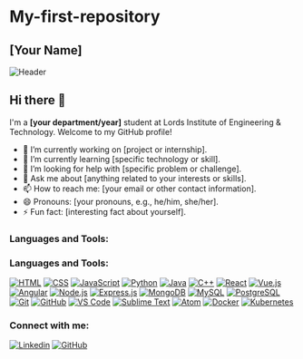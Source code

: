 # My-first-repository

## [Your Name]
![Header](https://media.giphy.com/media/ZVik7pBtu9dNS/giphy.gif)

## Hi there 👋

I'm a <b>[your department/year]</b> student at Lords Institute of Engineering & Technology. Welcome to my GitHub profile!

- 🔭 I’m currently working on [project or internship].
- 🌱 I’m currently learning [specific technology or skill].
- 🤔 I’m looking for help with [specific problem or challenge].
- 💬 Ask me about [anything related to your interests or skills].
- 📫 How to reach me: [your email or other contact information].
- 😄 Pronouns: [your pronouns, e.g., he/him, she/her].
- ⚡ Fun fact: [interesting fact about yourself].

### Languages and Tools:

### Languages and Tools:

[![HTML](https://img.shields.io/badge/HTML-5E5E5E?style=flat&logo=html5&logoColor=white)](https://www.w3.org/html/)
[![CSS](https://img.shields.io/badge/CSS-0077B5?style=flat&logo=css3&logoColor=white)](https://www.w3.org/Style/CSS/Overview.en.html)
[![JavaScript](https://img.shields.io/badge/JavaScript-F7DF1E?style=flat&logo=javascript&logoColor=black)](https://developer.mozilla.org/en-US/docs/Web/JavaScript)
[![Python](https://img.shields.io/badge/Python-3776AB?style=flat&logo=python&logoColor=white)](https://www.python.org/)
[![Java](https://img.shields.io/badge/Java-007396?style=flat&logo=java&logoColor=white)](https://www.java.com/)
[![C++](https://img.shields.io/badge/C++-00599C?style=flat&logo=c%2B%2B&logoColor=white)](https://isocpp.org/)
[![React](https://img.shields.io/badge/React-61DAFB?style=flat&logo=react&logoColor=black)](https://reactjs.org/)
[![Vue.js](https://img.shields.io/badge/Vue.js-4FC08D?style=flat&logo=vue.js&logoColor=white)](https://vuejs.org/)
[![Angular](https://img.shields.io/badge/Angular-DD0031?style=flat&logo=angular&logoColor=white)](https://angular.io/)
[![Node.js](https://img.shields.io/badge/Node.js-339933?style=flat&logo=node.js&logoColor=white)](https://nodejs.org/)
[![Express.js](https://img.shields.io/badge/Express.js-000000?style=flat&logo=express&logoColor=white)](https://expressjs.com/)
[![MongoDB](https://img.shields.io/badge/MongoDB-47A248?style=flat&logo=mongodb&logoColor=white)](https://www.mongodb.com/)
[![MySQL](https://img.shields.io/badge/MySQL-4479A1?style=flat&logo=mysql&logoColor=white)](https://www.mysql.com/)
[![PostgreSQL](https://img.shields.io/badge/PostgreSQL-336791?style=flat&logo=postgresql&logoColor=white)](https://www.postgresql.org/)
[![Git](https://img.shields.io/badge/Git-F05032?style=flat&logo=git&logoColor=white)](https://git-scm.com/)
[![GitHub](https://img.shields.io/badge/GitHub-181717?style=flat&logo=github&logoColor=white)](https://github.com/)
[![VS Code](https://img.shields.io/badge/VS_Code-007ACC?style=flat&logo=visual-studio-code&logoColor=white)](https://code.visualstudio.com/)
[![Sublime Text](https://img.shields.io/badge/Sublime_Text-FF9800?style=flat&logo=sublime-text&logoColor=white)](https://www.sublimetext.com/)
[![Atom](https://img.shields.io/badge/Atom-66595C?style=flat&logo=atom&logoColor=white)](https://atom.io/)
[![Docker](https://img.shields.io/badge/Docker-2496ED?style=flat&logo=docker&logoColor=white)](https://www.docker.com/)
[![Kubernetes](https://img.shields.io/badge/Kubernetes-326CE5?style=flat&logo=kubernetes&logoColor=white)](https://kubernetes.io/)


### Connect with me:

[![Linkedin](https://img.shields.io/badge/-YourName-0077B5?style=flat&logo=Linkedin&logoColor=white&link=https://www.linkedin.com/in/yourname/)](https://www.linkedin.com/in/yourname/)
[![GitHub](https://img.shields.io/badge/-YourUsername-0000FF?style=flat&logo=GitHub&logoColor=white&link=https://github.com/yourusername)](https://github.com/yourusername)
